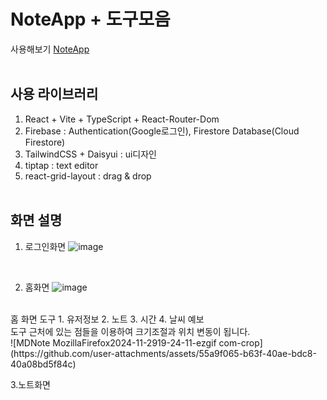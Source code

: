 # NoteApp + 도구모음
사용해보기 [NoteApp](https://note-99a82.web.app/login)
<br/><br/>

## 사용 라이브러리
1. React + Vite + TypeScript + React-Router-Dom
2. Firebase : Authentication(Google로그인), Firestore Database(Cloud Firestore)
3. TailwindCSS + Daisyui : ui디자인
4. tiptap : text editor
5. react-grid-layout : drag & drop
<br/><br/>

## 화면 설명
1. 로그인화면
![image](https://github.com/user-attachments/assets/9a9596a5-78bd-4aaa-9102-377e0b5cdbcf)
<br/>

2. 홈화면
![image](https://github.com/user-attachments/assets/b729faa7-c763-43fb-942e-7bad6ab739b7)
<br/>
홈 화면 도구
  1. 유저정보
  2. 노트
  3. 시간
  4. 날씨 예보
<br/>
도구 근처에 있는 점들을 이용하여 크기조절과 위치 변동이 됩니다.<br/>
![MDNote MozillaFirefox2024-11-2919-24-11-ezgif com-crop](https://github.com/user-attachments/assets/55a9f065-b63f-40ae-bdc8-40a08bd5f84c)


3.노트화면
